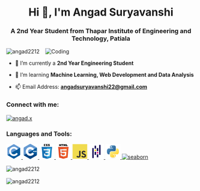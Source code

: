 <h1 align="center">Hi 👋, I'm Angad Suryavanshi</h1>
<h3 align="center">A 2nd Year Student from Thapar Institute of Engineering and Technology, Patiala</h3>

<img align="right" alt="Coding" width="400" src="https://media.tenor.com/lvLaG5hPCncAAAAd/data-analysis.gif">

<p align="left"> <img src="https://komarev.com/ghpvc/?username=angad2212&label=Profile%20views&color=0e75b6&style=flat" alt="angad2212" /> </p>

- 🔭 I’m currently a **2nd Year Engineering Student**

- 🌱 I’m learning **Machine Learning, Web Development and Data Analysis**

- 📫 Email Address: **angadsuryavanshi22@gmail.com**

<h3 align="left">Connect with me:</h3>
<p align="left">
<a href="https://instagram.com/angad.x" target="blank"><img align="center" src="https://raw.githubusercontent.com/rahuldkjain/github-profile-readme-generator/master/src/images/icons/Social/instagram.svg" alt="angad.x" height="30" width="40" /></a>
</p>

<h3 align="left">Languages and Tools:</h3>
<p align="left"> <a href="https://www.cprogramming.com/" target="_blank" rel="noreferrer"> <img src="https://raw.githubusercontent.com/devicons/devicon/master/icons/c/c-original.svg" alt="c" width="40" height="40"/> </a> <a href="https://www.w3schools.com/cpp/" target="_blank" rel="noreferrer"> <img src="https://raw.githubusercontent.com/devicons/devicon/master/icons/cplusplus/cplusplus-original.svg" alt="cplusplus" width="40" height="40"/> </a> <a href="https://www.w3schools.com/css/" target="_blank" rel="noreferrer"> <img src="https://raw.githubusercontent.com/devicons/devicon/master/icons/css3/css3-original-wordmark.svg" alt="css3" width="40" height="40"/> </a> <a href="https://www.w3.org/html/" target="_blank" rel="noreferrer"> <img src="https://raw.githubusercontent.com/devicons/devicon/master/icons/html5/html5-original-wordmark.svg" alt="html5" width="40" height="40"/> </a> <a href="https://developer.mozilla.org/en-US/docs/Web/JavaScript" target="_blank" rel="noreferrer"> <img src="https://raw.githubusercontent.com/devicons/devicon/master/icons/javascript/javascript-original.svg" alt="javascript" width="40" height="40"/> </a> <a href="https://pandas.pydata.org/" target="_blank" rel="noreferrer"> <img src="https://raw.githubusercontent.com/devicons/devicon/2ae2a900d2f041da66e950e4d48052658d850630/icons/pandas/pandas-original.svg" alt="pandas" width="40" height="40"/> </a> <a href="https://www.python.org" target="_blank" rel="noreferrer"> <img src="https://raw.githubusercontent.com/devicons/devicon/master/icons/python/python-original.svg" alt="python" width="40" height="40"/> </a> <a href="https://seaborn.pydata.org/" target="_blank" rel="noreferrer"> <img src="https://seaborn.pydata.org/_images/logo-mark-lightbg.svg" alt="seaborn" width="40" height="40"/> </a> </p>

<p><img align="center" src="https://github-readme-stats.vercel.app/api/top-langs?username=angad2212&show_icons=true&locale=en&layout=compact" alt="angad2212" /></p>

<p><img align="center" src="https://github-readme-streak-stats.herokuapp.com/?user=angad2212&" alt="angad2212" /></p>

